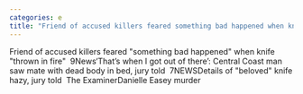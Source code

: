 ```yaml
---
categories: e
title: "Friend of accused killers feared something bad happened when knife thrown in fire  9News"
---
```

Friend of accused killers feared "something bad happened" when knife "thrown in fire"&nbsp;&nbsp;9News‘That’s when I got out of there’: Central Coast man saw mate with dead body in bed, jury told&nbsp;&nbsp;7NEWSDetails of "beloved" knife hazy, jury told&nbsp;&nbsp;The ExaminerDanielle Easey murder 